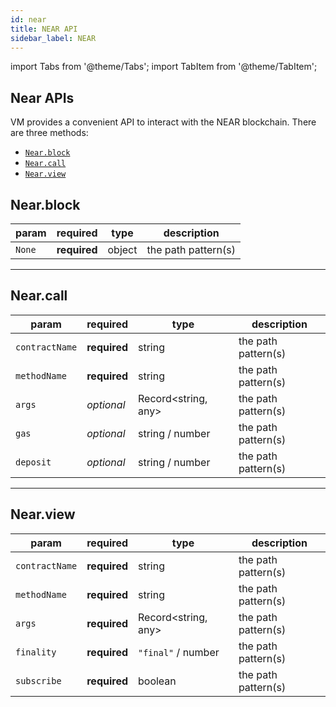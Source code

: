 ```yaml
---
id: near
title: NEAR API
sidebar_label: NEAR
---
```

import Tabs from '@theme/Tabs';
import TabItem from '@theme/TabItem';

## Near APIs

VM provides a convenient API to interact with the NEAR blockchain. There are three methods:
- [`Near.block`](#nearblock)
- [`Near.call`](#nearcall)
- [`Near.view`](#nearview)

## Near.block

 | param      |  required     | type               | description                                                           |
 |-----------|-----------|-------------------------|-----------------------------------------------------------------------|
 | `None`      |  **required** | object   | the path pattern(s)  |

---

## Near.call

 | param      |  required     | type               | description                                                           |
 |-----------|-----------|-------------------------|-----------------------------------------------------------------------|
 | `contractName`      |  **required** | string   | the path pattern(s)  |
 | `methodName`      |  **required** | string   | the path pattern(s)  |
 | `args`      |  _optional_ | Record<string, any>   | the path pattern(s)  |
 | `gas`      |  _optional_ | string / number   | the path pattern(s)  |
 | `deposit`      |  _optional_ | string / number   | the path pattern(s)  |

---

## Near.view

 | param      |  required     | type               | description                                                           |
 |-----------|-----------|-------------------------|-----------------------------------------------------------------------|
 | `contractName`      |  **required** | string   | the path pattern(s)  |
 | `methodName`      |  **required** | string   | the path pattern(s)  |
 | `args`      |  **required** | Record<string, any>   | the path pattern(s)  |
 | `finality`      |  **required** | `"final"` / number   | the path pattern(s)  |
 | `subscribe`      |  **required** | boolean   | the path pattern(s)  |
